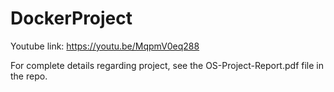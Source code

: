 # DockerProject

Youtube link:
https://youtu.be/MqpmV0eq288

For complete details regarding project, see the OS-Project-Report.pdf file in the repo.
